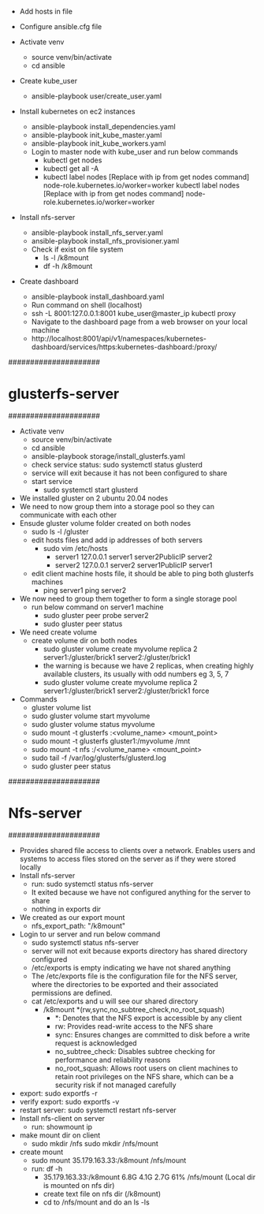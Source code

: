 
- Add hosts in file
- Configure ansible.cfg file
- Activate venv
    - source venv/bin/activate
    - cd ansible
- Create kube_user
    - ansible-playbook user/create_user.yaml
- Install kubernetes on ec2 instances
    - ansible-playbook install_dependencies.yaml
    - ansible-playbook init_kube_master.yaml
    - ansible-playbook init_kube_workers.yaml
    - Login to master node with kube_user and run below commands
      - kubectl get nodes
      - kubectl get all -A
      - kubectl label nodes [Replace with ip from get nodes command] node-role.kubernetes.io/worker=worker
        kubectl label nodes [Replace with ip from get nodes command] node-role.kubernetes.io/worker=worker

- Install nfs-server
    - ansible-playbook install_nfs_server.yaml
    - ansible-playbook install_nfs_provisioner.yaml
    - Check if exist on file system
       - ls -l /k8mount
       - df -h /k8mount
- Create dashboard
    - ansible-playbook install_dashboard.yaml
    - Run command on shell (localhost)
    - ssh -L 8001:127.0.0.1:8001 kube_user@master_ip
    kubectl proxy
    - Navigate to the dashboard page from a web browser on your local machine
    - http://localhost:8001/api/v1/namespaces/kubernetes-dashboard/services/https:kubernetes-dashboard:/proxy/


#####################
# glusterfs-server
#####################
- Activate venv
    - source venv/bin/activate
    - cd ansible
    - ansible-playbook storage/install_glusterfs.yaml
    - check service status: sudo systemctl status glusterd
    - service will exit because it has not been configured to share
    - start service
        - sudo systemctl start glusterd
- We installed gluster on 2 ubuntu 20.04 nodes
- We need to now group them into a storage pool so they can communicate with each other
- Ensude gluster volume folder created on both nodes
    - sudo ls -l /gluster
    - edit hosts files and add ip addresses of both servers
        - sudo vim /etc/hosts
          - server1
            127.0.0.1   server1
            server2PublicIP   server2
          - server2
            127.0.0.1   server2
            server1PublicIP server1
    - edit client machine hosts file, it should be able to ping both glusterfs machines
        - ping server1
          ping server2
- We now need to group them together to form a single storage pool
    - run below command on server1 machine
      - sudo gluster peer probe server2
      - sudo gluster peer status
- We need create volume
    - create volume dir on both nodes
        - sudo gluster volume create myvolume replica 2 server1:/gluster/brick1 server2:/gluster/brick1
        - the warning is because we have 2 replicas, when creating highly available clusters, its usually with odd
          numbers eg 3, 5, 7
        - sudo gluster volume create myvolume replica 2 server1:/gluster/brick1 server2:/gluster/brick1 force
- Commands
    - gluster volume list
    - sudo gluster volume start myvolume
    - sudo gluster volume status myvolume
    - sudo mount -t glusterfs <server>:<volume_name> <mount_point>
    - sudo mount -t glusterfs gluster1:/myvolume /mnt
    - sudo mount -t nfs <server>:/<volume_name> <mount_point>
    - sudo tail -f /var/log/glusterfs/glusterd.log
    - sudo gluster peer status

#####################
# Nfs-server
#####################
- Provides shared file access to clients over a network.
  Enables users and systems to access files stored on the server as if they were stored locally
- Install nfs-server
    - run: sudo systemctl status nfs-server
    - It exited because we have not configured anything for the server to share
    - nothing in exports dir
- We created as our export mount
    - nfs_export_path: "/k8mount"
- Login to ur server and run below command
    - sudo systemctl status nfs-server
    - server will not exit because exports directory has shared directory configured
    - /etc/exports is empty indicating we have not shared anything
    - The /etc/exports file is the configuration file for the NFS server, where the directories to be exported and their 
      associated permissions are defined.
    - cat /etc/exports and u will see our shared directory
        - /k8mount *(rw,sync,no_subtree_check,no_root_squash)
            - *: Denotes that the NFS export is accessible by any client
            - rw: Provides read-write access to the NFS share
            - sync: Ensures changes are committed to disk before a write request is acknowledged
            - no_subtree_check: Disables subtree checking for performance and reliability reasons
            - no_root_squash: Allows root users on client machines to retain root privileges on the NFS share, 
              which can be a security risk if not managed carefully
- export: sudo exportfs -r
- verify export: sudo exportfs -v
- restart server: sudo systemctl restart nfs-server
- Install nfs-client on server
    - run: showmount ip
- make mount dir on client
    - sudo mkdir /nfs
      sudo mkdir /nfs/mount
- create mount
    - sudo mount 35.179.163.33:/k8mount /nfs/mount
    - run: df -h
        - 35.179.163.33:/k8mount  6.8G  4.1G  2.7G  61% /nfs/mount (Local dir is mounted on nfs dir)
        - create text file on nfs dir (/k8mount)
        - cd to /nfs/mount and do an ls -ls
      
